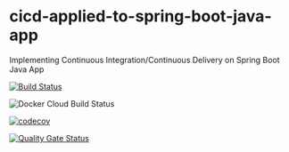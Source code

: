 # cicd-applied-to-spring-boot-java-app
Implementing Continuous Integration/Continuous Delivery on Spring Boot Java App

[![Build Status](https://travis-ci.org/AlvaroAugustoZago/cicd-applied-to-spring-boot-java-app.svg?branch=master)](https://travis-ci.org/AlvaroAugustoZago/cicd-applied-to-spring-boot-java-app)

![Docker Cloud Build Status](https://img.shields.io/docker/cloud/build/alvaroaugustowinharzago/cicd-applied-to-spring-boot-java-app)

[![codecov](https://codecov.io/gh/AlvaroAugustoZago/cicd-applied-to-spring-boot-java-app/branch/master/graph/badge.svg)](https://codecov.io/gh/AlvaroAugustoZago/cicd-applied-to-spring-boot-java-app)

[![Quality Gate Status](https://sonarcloud.io/api/project_badges/measure?project=AlvaroAugustoZago_cicd-applied-to-spring-boot-java-app&metric=alert_status)](https://sonarcloud.io/dashboard?id=AlvaroAugustoZago_cicd-applied-to-spring-boot-java-app)